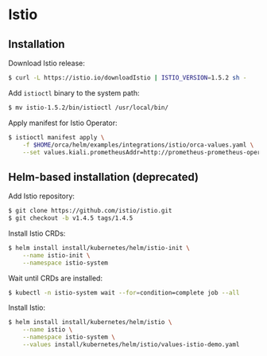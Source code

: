 # Istio

## Installation

Download Istio release:

```bash
$ curl -L https://istio.io/downloadIstio | ISTIO_VERSION=1.5.2 sh -
```

Add `istioctl` binary to the system path:

```bash
$ mv istio-1.5.2/bin/istioctl /usr/local/bin/
```

Apply manifest for Istio Operator:

```bash
$ istioctl manifest apply \
    -f $HOME/orca/helm/examples/integrations/istio/orca-values.yaml \
    --set values.kiali.prometheusAddr=http://prometheus-prometheus-oper-prometheus.monitoring:9090
```

## Helm-based installation (deprecated)

Add Istio repository:

```bash
$ git clone https://github.com/istio/istio.git
$ git checkout -b v1.4.5 tags/1.4.5
```

Install Istio CRDs:

```bash
$ helm install install/kubernetes/helm/istio-init \
    --name istio-init \
    --namespace istio-system
```

Wait until CRDs are installed:

```bash
$ kubectl -n istio-system wait --for=condition=complete job --all
```

Install Istio:

```bash
$ helm install install/kubernetes/helm/istio \
    --name istio \
    --namespace istio-system \
    --values install/kubernetes/helm/istio/values-istio-demo.yaml
```
